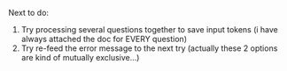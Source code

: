 Next to do:  
1. Try processing several questions together to save input tokens (i have always attached the doc for EVERY question)
2. Try re-feed the error message to the next try
(actually these 2 options are kind of mutually exclusive...)
